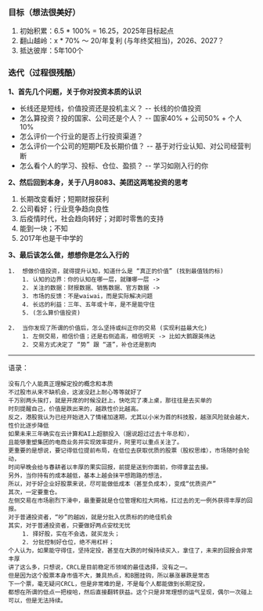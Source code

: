 
### 目标（想法很美好）

1. 初始积累：6.5 * 100% = 16.25，2025年目标起点
2. 翻山越岭：x * 70% ～ 20/年复利 (与年终奖相当)，2026、2027？
3. 抵达彼岸：5年100个


### 迭代（过程很残酷）


**1、首先几个问题，关于你对投资本质的认识**

-  长线还是短线，价值投资还是投机主义？ -- 长线的价值投资
-  怎么算投资？投的国家、公司还是个人？ -- 国家40% + 公司50% + 个人10%
-  怎么评价一个行业的是否上行投资渠道？
-  怎么评价一个公司的短期PE及长期价值？ -- 基于对行业认知、对公司经营判断
-  怎么看个人的学习、投标、仓位、盈损？  -- 学习如刚入行的你


**2、然后回到本身，关于八月8083、美团这两笔投资的思考**

1.  长期改变看好；短期财报获利
2.  公司看好；行业竞争趋向良性
3.  后疫情时代，社会趋向转好；对即时零售的支持
4.  能到一块；不知
5.  2017年也是干中学的


**3、最后该怎么做，想想你是怎么入行的**

	1.  想做价值投资，就得提升认知，知道什么是 “真正的价值” (找到最值钱的标)
		1. 认知的边界：你的认知在哪一层，就赚哪一层 -> 
		2. 关注的数据：财报数据、销售数据、官方数据 -> 
		3. 市场的反馈：不是waiwai，而是实际解决问题
		4. 长远的利益：三年、五年或十年，是不是能守住
		5. (怎么算价值投资)
		   
	2.  当你发现了所谓的价值后，怎么坚持或纠正你的交易 (实现利益最大化)
		1. 左侧交易，相信价值；还是右侧追高，相信明天 -> 比如大鹅跟英伟达
		2. 交易方式决定了 “势” 跟 “道”，补仓还是割肉



-----



语录：

	没有几个人能真正理解定投的概念和本质
	不过股市从来不缺机会，这波没赶上耐心等等就好了
	千万别两头挨打，就是开席的时候没赶上，快吃完了凑上桌，那往往是去买单的
	时刻提醒自己，价值是跌出来的，越跌性价比越高。
	反之，港股我认为已经开始进入了情绪加速期，尤其以小米为首的科技股，越涨风险就会越大，性价比逐步降低
	如果未来三年确实在云计算和AI上超额投入（据说超过过去十年总和），
	且能够重塑集团的电商业务并实现效率提升，阿里可以重点关注了。
	更重要的是想说，要记得低位提前布局，在低位去获取优质的股票（股权思维），市场随时会轮动，
	时间早晚会给与春耕者以丰厚的果实回报，前提是送到你面前，你得拿盆去接。
	另外，当你持有的成本越低，基本上越会抹平想跑路的想法，
	所以，对于好企业好股票来说，尽可能做低成本（甚至负成本），变成“优质资产”
	其次，一定要重仓。
	左侧交易在市场剧烈下滑中，最重要就是仓位管理和拉大网格，扛过去的无一例外获得丰厚的回报。
	对于普通投资者，“吵”的越凶，就是分批入优质标的的绝佳机会
	其实，对于普通投资者，只要做好两点安枕无忧
		1. 择好股，实在不会选，就买龙头；
		2. 分批控制好仓位，绝不用杠杆；
	个人认为，如果能守得住，坚持定投，甚至在大跌的时候持续买入，拿住了，未来的回报会非常丰厚
	讲了这么多，只想说，CRCL是目前稳定币领域的最佳选择，没有之一。
	但是因为这个股票本身市值不大，兼具热点，和B圈挂钩，所以暴涨暴跌是常态
	下一个票，毫无疑问CRCL，但是非常难的是，不是每个人都能做到长期定投，
	都想在所谓的低点一把梭哈，然后直接翻转获益。这个只是非常理想的运气呈现，偶尔一次碰上可以，但是无法持续。

